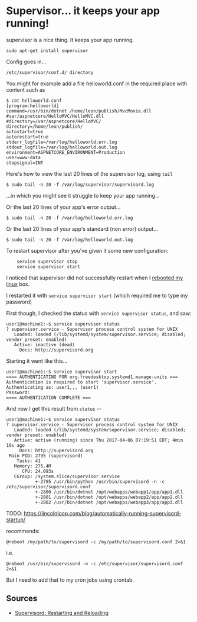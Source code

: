 # Supervisor... it keeps your app running!

supervisor is a nice thing. It keeps your app running.

    sudo apt-get install supervisor

Config goes in...

    /etc/supervisor/conf.d/ directory

You might for example add a file helloworld.conf in the required place with content such as

    $ cat helloworld.conf
    [program:helloworld]
    command=/usr/bin/dotnet /home/leon/publish/MvcMovie.dll
    #var/aspnetcore/HelloMVC/HelloMVC.dll
    #directory=/var/aspnetcore/HelloMVC/
    directory=/home/leon/publish/
    autostart=true
    autorestart=true
    stderr_logfile=/var/log/helloworld.err.log
    stdout_logfile=/var/log/helloworld.out.log
    environment=ASPNETCORE_ENVIRONMENT=Production
    user=www-data
    stopsignal=INT


Here's how to view the last 20 lines of the supervisor log, using `tail`

    $ sudo tail -n 20 -f /var/log/supervisor/supervisord.log

...in which you might see it struggle to keep your app running...

Or the last 20 lines of your app's error output...

    $ sudo tail -n 20 -f /var/log/helloworld.err.log

Or the last 20 lines of your app's standard (non error) output...

    $ sudo tail -n 20 -f /var/log/helloworld.out.log


To restart supervisor after you've given it some new configuration:

        service supervisor stop
        service supervisor start

I noticed that supervisor did not successfully restart when I [rebooted my linux](reboot.md) box.

I restarted it with `service supervisor start` (which required me to type my password)

First though, I checked the status with `service supervisor status`, and saw:

    user1@machine1:~$ service supervisor status
    ? supervisor.service - Supervisor process control system for UNIX
       Loaded: loaded (/lib/systemd/system/supervisor.service; disabled; vendor preset: enabled)
       Active: inactive (dead)
         Docs: http://supervisord.org
         
Starting it went like this...
         
    user1@machine1:~$ service supervisor start
    ==== AUTHENTICATING FOR org.freedesktop.systemd1.manage-units ===
    Authentication is required to start 'supervisor.service'.
    Authenticating as: user1,,, (user1)
    Password:
    ==== AUTHENTICATION COMPLETE ===

And now I get this result from `status` --

    user1@machine1:~$ service supervisor status
    ? supervisor.service - Supervisor process control system for UNIX
       Loaded: loaded (/lib/systemd/system/supervisor.service; disabled; vendor preset: enabled)
       Active: active (running) since Thu 2017-04-06 07:19:51 EDT; 4min 19s ago
         Docs: http://supervisord.org
     Main PID: 2795 (supervisord)
        Tasks: 41
       Memory: 275.4M
          CPU: 24.093s
       CGroup: /system.slice/supervisor.service
               +-2795 /usr/bin/python /usr/bin/supervisord -n -c /etc/supervisor/supervisord.conf
               +-2800 /usr/bin/dotnet /opt/webapps/webapp1/app/app1.dll
               +-2801 /usr/bin/dotnet /opt/webapps/webapp2/app/app2.dll
               +-2802 /usr/bin/dotnet /opt/webapps/webapp3/app/app3.dll
    
TODO: https://lincolnloop.com/blog/automatically-running-supervisord-startup/

recommends:

    @reboot	/my/path/to/supervisord -c /my/path/to/supervisord.conf 2>&1
i.e.

    @reboot /usr/bin/supervisord -n -c /etc/supervisor/supervisord.conf 2>&1
    
But I need to add that to my cron jobs using crontab.
## Sources

 * [Supervisord: Restarting and Reloading](http://www.onurguzel.com/supervisord-restarting-and-reloading/)
